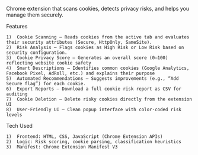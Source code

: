 Chrome extension that scans cookies, detects privacy risks, and helps you manage them securely.

Features

    1)  Cookie Scanning – Reads cookies from the active tab and evaluates their security attributes (Secure, HttpOnly, SameSite).
    2)  Risk Analysis – Flags cookies as High Risk or Low Risk based on security configuration.
    3)  Cookie Privacy Score – Generates an overall score (0–100) reflecting website cookie safety
    4)  Smart Descriptions – Identifies common cookies (Google Analytics, Facebook Pixel, AdRoll, etc.) and explains their purpose
    5)  Automated Recommendations – Suggests improvements (e.g., “Add Secure flag”) for each cookie.
    6)  Export Reports – Download a full cookie risk report as CSV for auditing
    7)  Cookie Deletion – Delete risky cookies directly from the extension UI
    8)  User-Friendly UI – Clean popup interface with color-coded risk levels

Tech Used

    1)  Frontend: HTML, CSS, JavaScript (Chrome Extension APIs)
    2)  Logic: Risk scoring, cookie parsing, classification heuristics
    3)  Manifest: Chrome Extension Manifest V3
